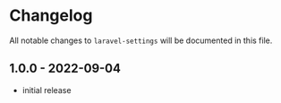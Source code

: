 # Changelog

All notable changes to `laravel-settings` will be documented in this file.

## 1.0.0 - 2022-09-04
- initial release

